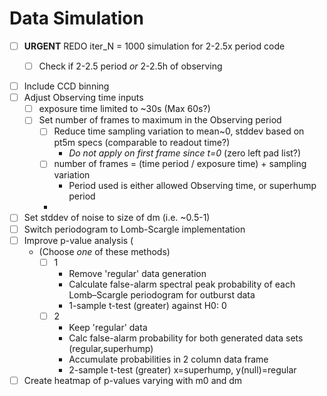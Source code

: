 # Data Simulation
- [ ] **URGENT** REDO iter_N = 1000 simulation for 2-2.5x period code
    - [ ] Check if 2-2.5 period *or* 2-2.5h of observing



- [ ] Include CCD binning
- [ ] Adjust Observing time inputs
  - [ ] exposure time limited to ~30s (Max 60s?)
  - [ ] Set number of frames to maximum in the Observing period
    - [ ] Reduce time sampling variation to mean~0, stddev based on pt5m specs (comparable to readout time?)
      - *Do not apply on first frame since t=0* (zero left pad list?)
    - [ ] number of frames = (time period / exposure time) + sampling variation
      - Period used is either allowed Observing time, or superhump period
    - 
- [ ] Set stddev of noise to size of dm (i.e. ~0.5-1)
- [ ] Switch periodogram to Lomb-Scargle implementation
- [ ] Improve p-value analysis (
  - (Choose *one* of these methods)
    - [ ] 1
      - Remove 'regular' data generation
      - Calculate false-alarm spectral peak probability of each Lomb–Scargle periodogram for outburst data
      - 1-sample t-test (greater) against H0: 0
    - [ ] 2
      - Keep 'regular' data
      - Calc false-alarm probability for both generated data sets (regular,superhump)
      - Accumulate probabilities in 2 column data frame
      - 2-sample t-test (greater) x=superhump, y(null)=regular
- [ ] Create heatmap of p-values varying with m0 and dm
